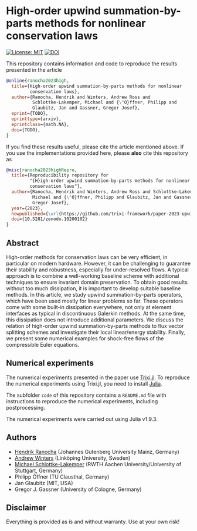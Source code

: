 # High-order upwind summation-by-parts methods for nonlinear conservation laws

[![License: MIT](https://img.shields.io/badge/License-MIT-success.svg)](https://opensource.org/licenses/MIT)
[![DOI](https://zenodo.org/badge/DOI/10.5281/zenodo.10200102.svg)](https://doi.org/10.5281/zenodo.10200102)

This repository contains information and code to reproduce the results presented in the
article
```bibtex
@online{ranocha2023high,
  title={High-order upwind summation-by-parts methods for nonlinear
         conservation laws},
  author={Ranocha, Hendrik and Winters, Andrew Ross and
          Schlottke-Lakemper, Michael and {\"O}ffner, Philipp and
          Glaubitz, Jan and Gassner, Gregor Josef},
  eprint={TODO},
  eprinttype={arxiv},
  eprintclass={math.NA},
  doi={TODO},
}
```

If you find these results useful, please cite the article mentioned above. If you
use the implementations provided here, please **also** cite this repository as
```bibtex
@misc{ranocha2023highRepro,
  title={Reproducibility repository for
         "{H}igh-order upwind summation-by-parts methods for nonlinear
         conservation laws"},
  author={Ranocha, Hendrik and Winters, Andrew Ross and Schlottke-Lakemper,
          Michael and {\"O}ffner, Philipp and Glaubitz, Jan and Gassner,
          Gregor Josef},
  year={2023},
  howpublished={\url{https://github.com/trixi-framework/paper-2023-upwind}},
  doi={10.5281/zenodo.10200102}
}
```


## Abstract

High-order methods for conservation laws can be very efficient,
in particular on modern hardware. However, it can be challenging to
guarantee their stability and robustness, especially for under-resolved
flows. A typical approach is to combine a well-working baseline scheme
with additional techniques to ensure invariant domain preservation.
To obtain good results without too much dissipation, it is important to
develop suitable baseline methods.
In this article, we study upwind summation-by-parts operators, which
have been used mostly for linear problems so far. These operators come
with some built-in dissipation everywhere, not only at element interfaces
as typical in discontinuous Galerkin methods. At the same time, this
dissipation does not introduce additional parameters.
We discuss the relation of high-order upwind summation-by-parts methods
to flux vector splitting schemes and investigate their local
linear/energy stability. Finally, we present some numerical examples
for shock-free flows of the compressible Euler equations.


## Numerical experiments

The numerical experiments presented in the paper use
[Trixi.jl](https://github.com/trixi-framework/Trixi.jl).
To reproduce the numerical experiments using Trixi.jl, you need to install
[Julia](https://julialang.org/).

The subfolder `code` of this repository contains a `README.md` file with
instructions to reproduce the numerical experiments, including postprocessing.

The numerical experiments were carried out using Julia v1.9.3.


## Authors

- [Hendrik Ranocha](https://ranocha.de) (Johannes Gutenberg University Mainz, Germany)
- [Andrew Winters](https://liu.se/en/employee/andwi94) (Linköping University, Sweden)
- [Michael Schlottke-Lakemper](https://lakemper.eu) (RWTH Aachen University/University of Stuttgart, Germany)
- Philipp Öffner (TU Clausthal, Germany)
- Jan Glaubitz (MIT, USA)
- Gregor J. Gassner (University of Cologne, Germany)


## Disclaimer

Everything is provided as is and without warranty. Use at your own risk!

